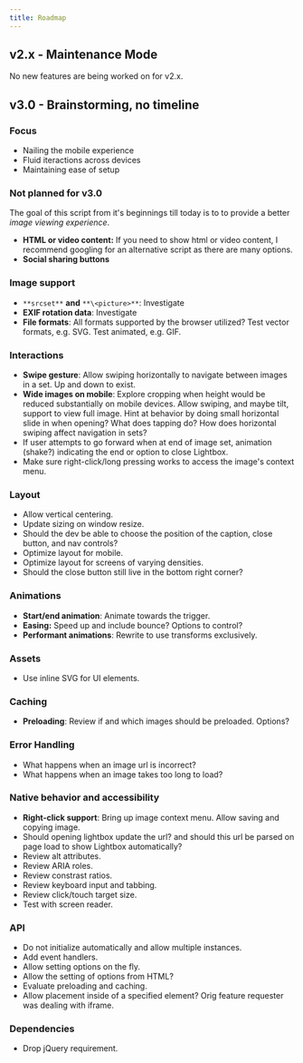 ```yaml
---
title: Roadmap
---
```


## v2.x - Maintenance Mode

No new features are being worked on for v2.x.

## v3.0 - Brainstorming, no timeline

### Focus

-  Nailing the mobile experience
-  Fluid iteractions across devices
-  Maintaining ease of setup

### Not planned for v3.0

The goal of this script from it's beginnings till today is to to provide a better *image viewing experience*.

-  **HTML or video content:**  If you need to show html or video content, I recommend googling for an alternative script as there are many options.
-  **Social sharing buttons**

### Image support

-  `**srcset**` **and** `**\<picture>**`: Investigate
-  **EXIF rotation data**: Investigate
-  **File formats**: All formats supported by the browser utilized? Test vector formats, e.g. SVG. Test animated, e.g. GIF.

### Interactions

-  **Swipe gesture**: Allow swiping horizontally to navigate between images in a set. Up and down to exist.
-  **Wide images on mobile**: Explore cropping when height would be reduced substantially on mobile devices. Allow swiping, and maybe tilt, support to view full image. Hint at behavior by doing small horizontal slide in when opening? What does tapping do? How does horizontal swiping affect navigation in sets?
-  If user attempts to go forward when at end of image set, animation (shake?) indicating the end or option to close Lightbox.
-  Make sure right-click/long pressing works to access the image's context menu.

### Layout

-  Allow vertical centering.
-  Update sizing on window resize.
-  Should the dev be able to choose the position of the caption, close button, and nav controls?
-  Optimize layout for mobile.
-  Optimize layout for screens of varying densities.
-  Should the close button still live in the bottom right corner?

### Animations

-  **Start/end animation**: Animate towards the trigger.
-  **Easing:** Speed up and include bounce? Options to control?
-  **Performant animations**: Rewrite to use transforms exclusively.

### Assets

-  Use inline SVG for UI elements.

### Caching

-  **Preloading**: Review if and which images should be preloaded. Options?

### Error Handling

-  What happens when an image url is incorrect?
-  What happens when an image takes too long to load?

### Native behavior and accessibility

-  **Right-click support**: Bring up image context menu. Allow saving and copying image.
-  Should opening lightbox update the url? and should this url be parsed on page load to show Lightbox automatically?
-  Review alt attributes.
-  Review ARIA roles.
-  Review constrast ratios.
-  Review keyboard input and tabbing.
-  Review click/touch target size.
-  Test with screen reader.

### API

-  Do not initialize automatically and allow multiple instances.
-  Add event handlers.
-  Allow setting options on the fly.
-  Allow the setting of options from HTML?
-  Evaluate preloading and caching.
-  Allow placement inside of a specified element? Orig feature requester was dealing with iframe.

### Dependencies

-  Drop jQuery requirement.